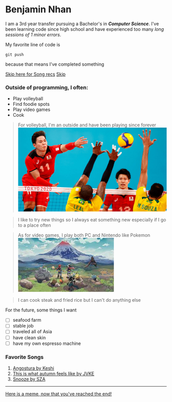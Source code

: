 # Benjamin Nhan
I am a 3rd year transfer pursuing a Bachelor's in ***Computer Science***.
I've been learning code since high school and have experienced too many _long sessions of 1 minor errors_.

My favorite line of code is 
```
git push
```
because that means I've completed something

[Skip here for Song recs](#best-songs)
[Skip](https://github.com/Summerr12/CSE110Lab1/blob/VSbranch/index.md#favorite-songs)

### Outside of programming, I often:
- Play volleyball
- Find foodie spots
- Play video games
- Cook

>For volleyball, I'm an outside and have been playing since forever
![volleyball gameplay](vball.jpeg)

>I like to try new things so I always eat something new especially if I go to a place often

>As for video games, I play both PC and Nintendo like Pokemon
![pokemon gameplay](poke.jpeg)

>I can cook steak and fried rice but I can't do anything else 

For the future, some things I want
- [ ] seafood farm
- [ ] stable job 
- [ ] traveled all of Asia
- [ ] have clean skin
- [ ] have my own espresso machine

### Favorite Songs
1. [Angostura by Keshi](https://open.spotify.com/track/38umMmZQdeoOG7Zojor4g3?si=728733ddf42a4545)
2. [This is what autumn feels like by JVKE](https://open.spotify.com/track/2YOGCTiPJWMhZRdeadFj8G?si=3f7cec71d1954dbf)
3. [Snooze by SZA](https://open.spotify.com/track/5YABYtKx9qa56vBjlXDbmw?si=ce289afdd148446d)

---
[Here is a meme, now that you've reached the end!](images.md)

